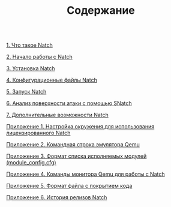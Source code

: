 <h1><center>Содержание</center></h1>
<br>
<br>


[1. Что такое Natch](#natch_base)

[2. Начало работы с Natch](#begin)

[3. Установка Natch](#setup_natch)

[4. Конфигурационные файлы Natch](#natch_config_main)

[5. Запуск Natch](#natch_run_main)

[6. Анализ поверхности атаки с помощью SNatch](#snatch)

[7. Дополнительные возможности Natch](#natch_additional)

[Приложение 1. Настройка окружения для использования лицензированного Natch](#app_1)

[Приложение 2. Командная строка эмулятора Qemu](#app_2)

[Приложение 3. Формат списка исполняемых модулей (module_config.cfg)](#module_config)

[Приложение 4. Команды монитора Qemu для работы с Natch](#natch_mon_commands)

[Приложение 5. Формат файла с покрытием кода](#app_5)

[Приложение 6. История релизов Natch](#app_releases)


